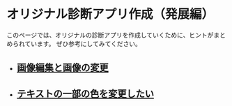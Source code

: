 # オリジナル診断アプリ作成（発展編）
このページでは、オリジナルの診断アプリを作成していくために、ヒントがまとめられています。
ぜひ参考にしてみてください。


- ## [画像編集と画像の変更](Image)<br>
- ## [テキストの一部の色を変更したい](Text)<br>
